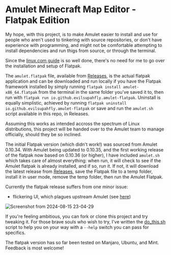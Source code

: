 # Amulet Minecraft Map Editor - Flatpak Edition
My hope, with this project, is to make Amulet easier to install and use for people who aren't used to tinkering with source repositories, or don't have experience with programming, and might not be comfortable attempting to install dependencies and run thigs from source, or through the terminal.

Since the [linux.com guide](https://www.linux.com/training-tutorials/how-install-and-use-flatpak-linux/) is so well done, there's no need for me to go over the installation and setup of Flatpak.

The `amulet.flatpak` file, available from [Releases](https://github.com/EvilSupahFly/Amulet-Flatpak/releases), is the actual flatpak application and can be downloaded and run locally if you have the Flatpak framework installed by simply running `flatpak install amulet-x86_64.flatpak` from the terminal in the same folder you've saved it to, then run with `flatpak run io.github.evilsupahfly.amulet-flatpak`. Uninstall is equally simplistic, achieved by running `flatpak uninstall io.github.evilsupahfly.amulet-flatpak` or save and run the `amulet.sh` script available in this repo, in Releases.

Assuming this works as intended accross the spectrum of Linux distributions, this project will be handed over to the Amulet team to manage officially, should they be so inclined.

The initial Flatpak version (which didn't work!) was sourced from Amulet 0.10.34. With Amulet being updated to 0.10.35, and the first working release of the flatpak now based on 0.10.36 (or higher), I have included `amulet.sh` which takes care of almost everything: when run, it will check to see if the Amulet flatpak is already installed, and if so, run it. If not, it will download the latest release from [Releases](https://github.com/EvilSupahFly/Amulet-Flatpak/releases), save the Flatpak file to a temp folder, install it in user mode, remove the temp folder, then run the Amulet Flatpak.

Currently the flatpak release suffers from one minor issue: 
  - flickering UI, which plagues upstream Amulet (see [here](https://github.com/Amulet-Team/Amulet-Map-Editor/issues/127))

![Screenshot from 2024-08-15 23-04-29](https://github.com/user-attachments/assets/c9d42035-67e2-4f0a-8515-a325c0a36532)

If you're feeling ambitious, you can fork or clone this project and try tweaking it. For those brave souls who wish to try, I've written the [do_this.sh](https://github.com/EvilSupahFly/Amulet-Flatpak/blob/main/do_this.sh) script to help you on your way with a `--help` switch you can pass for specifics.

The flatpak version has so far been tested on Manjaro, Ubuntu, and Mint. Feedback is most welcome!
